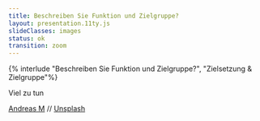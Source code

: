 ```yaml
---
title: Beschreiben Sie Funktion und Zielgruppe?
layout: presentation.11ty.js
slideClasses: images
status: ok
transition: zoom
---
```


{% interlude "Beschreiben Sie Funktion und Zielgruppe?", "Zielsetzung & Zielgruppe"%}

<section class="image is-fullscreen" data-background="./images/time-square.jpg.jpg" data-background-position="bottom">
  <div class="bu">
    <p>Viel zu tun</p>
    <p class="credit">
      <a href="https://unsplash.com/@nextvoyage_pl" target="_blank">Andreas M</a> // <a href="https://unsplash.com/photos/hJwLoCI1TmA" target="_blank">Unsplash</a></p>
  </div>
</section>
